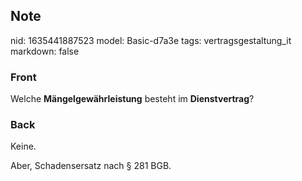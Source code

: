 ## Note
nid: 1635441887523
model: Basic-d7a3e
tags: vertragsgestaltung_it
markdown: false

### Front
Welche <b>Mängelgewährleistung</b> besteht im <b>Dienstvertrag</b>?

### Back
Keine.
<div>
  Aber, Schadensersatz nach § 281 BGB.
</div>
